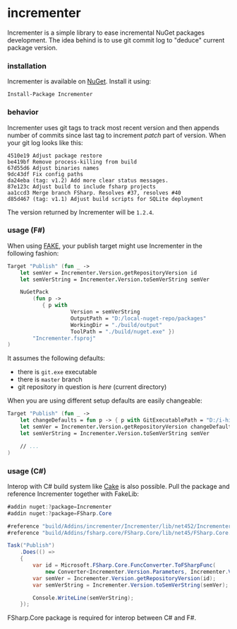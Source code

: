 # incrementer

Incrementer is a simple library to ease incremental NuGet packages development. The idea behind is to use git commit log to "deduce" current package version.

### installation

Incrementer is available on [NuGet](https://www.nuget.org/packages/Incrementer). Install it using:

```
Install-Package Incrementer
```


### behavior

Incrementer uses git tags to track most recent version and then appends number of commits since last tag to increment *patch* part of version. When your git log looks like this:

```
4510e19 Adjust package restore
be419bf Remove process-killing from build
67d55d6 Adjust binaries names
9dc43df Fix config paths
da24eba (tag: v1.2) Add more clear status messages.
87e123c Adjust build to include fsharp projects
aa1ccd3 Merge branch FSharp. Resolves #37, resolves #40
d85d467 (tag: v1.1) Adjust build scripts for SQLite deployment
```

The version returned by Incrementer will be `1.2.4`.

### usage (F#)

When using [FAKE](https://fake.build/), your publish target might use Incrementer in the following fashion:

```fsharp
Target "Publish" (fun _ ->
    let semVer = Incrementer.Version.getRepositoryVersion id
    let semVerString = Incrementer.Version.toSemVerString semVer

    NuGetPack 
        (fun p ->
           { p with
                    Version = semVerString
                    OutputPath = "D:/local-nuget-repo/packages"
                    WorkingDir = "./build/output"
                    ToolPath = "./build/nuget.exe" })
        "Incrementer.fsproj"
)
```

It assumes the following defaults:

 * there is `git.exe` executable
 * there is `master` branch
 * git repository in question is *here* (current directory)

When you are using different setup defaults are easily changeable:

```fsharp
Target "Publish" (fun _ ->
    let changeDefaults = fun p -> { p with GitExecutablePath = "D:/i-hide-git/git.exe" }
    let semVer = Incrementer.Version.getRepositoryVersion changeDefaults
    let semVerString = Incrementer.Version.toSemVerString semVer

    // ...
)
```


### usage (C#)

Interop with C# build system like [Cake](https://cakebuild.net/) is also possible. Pull the package and reference Incrementer together with FakeLib:

```csharp
#addin nuget:?package=Incrementer
#addin nuget:?package=FSharp.Core

#reference "build/Addins/incrementer/Incrementer/lib/net452/Incrementer.dll"
#reference "build/Addins/fsharp.core/FSharp.Core/lib/net45/FSharp.Core.dll"

Task("Publish")
	.Does(() => 
	{
		var id = Microsoft.FSharp.Core.FuncConverter.ToFSharpFunc(
			new Converter<Incrementer.Version.Parameters, Incrementer.Version.Parameters>(p => p));
		var semVer = Incrementer.Version.getRepositoryVersion(id);
		var semVerString = Incrementer.Version.toSemVerString(semVer);

		Console.WriteLine(semVerString);
	});
```

FSharp.Core package is required for interop between C# and F#.
